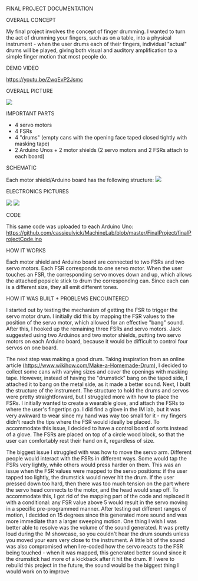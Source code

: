 FINAL PROJECT DOCUMENTATION

OVERALL CONCEPT

My final project involves the concept of finger drumming. I wanted to turn the act of drumming your fingers, such as on a table, into a physical instrument - when the user drums each of their fingers, individual "actual" drums will be played, giving both visual and auditory amplification to a simple finger motion that most people do.

DEMO VIDEO

https://youtu.be/ZwqEvP2Jsmc

OVERALL PICTURE

![](images/overall.JPG)

IMPORTANT PARTS

- 4 servo motors
- 4 FSRs
- 4 "drums" (empty cans with the opening face taped closed tightly with masking tape)
- 2 Arduino Unos + 2 motor shields (2 servo motors and 2 FSRs attach to each board)

SCHEMATIC

Each motor shield/Arduino board has the following structure:
![](images/schematic.jpg)

ELECTRONICS PICTURES

![](images/electronics1.JPG)
![](images/electronics2.JPG)

CODE

This same code was uploaded to each Arduino Uno:
https://github.com/cassieulvick/MachineLab/blob/master/FinalProject/finalProjectCode.ino

HOW IT WORKS

Each motor shield and Arduino board are connected to two FSRs and two servo motors. Each FSR corresponds to one servo motor. When the user touches an FSR, the corresponding servo moves down and up, which allows the attached popsicle stick to drum the corresponding can. Since each can is a different size, they all emit different tones.

HOW IT WAS BUILT + PROBLEMS ENCOUNTERED

I started out by testing the mechanism of getting the FSR to trigger the servo motor drum. I initially did this by mapping the FSR values to the position of the servo motor, which allowed for an effective "bang" sound. After this, I hooked up the remaining three FSRs and servo motors. Jack suggested using two Arduinos and two motor shields, putting two servo motors on each Arduino board, because it would be difficult to control four servos on one board.

The next step was making a good drum. Taking inspiration from an online article (https://www.wikihow.com/Make-a-Homemade-Drum), I decided to collect some cans with varying sizes and cover the openings with masking tape. However, instead of having the "drumstick" bang on the taped side, I attached it to bang on the metal side, as it made a better sound.
Next, I built the structure of the instrument. The structure to hold the drums and servos were pretty straightforward, but I struggled more with how to place the FSRs. I initially wanted to create a wearable glove, and attach the FSRs to where the user's fingertips go. I did find a glove in the IM lab, but it was very awkward to wear since my hand was way too small for it - my fingers didn't reach the tips where the FSR would ideally be placed. To accommodate this issue, I decided to have a control board of sorts instead of a glove. The FSRs are placed on top of a circle wood block, so that the user can comfortably rest their hand on it, regardless of size.

The biggest issue I struggled with was how to move the servo arm. Different people would interact with the FSRs in different ways. Some would tap the FSRs very lightly, while others would press harder on them. This was an issue when the FSR values were mapped to the servo positions: if the user tapped too lightly, the drumstick would never hit the drum. If the user pressed down too hard, then there was too much tension on the part where the servo head connects to the motor, and the head would snap off. To accommodate this, I got rid of the mapping part of the code and replaced it with a conditional: any FSR value above 5 would result in the servo moving in a specific pre-programmed manner. After testing out different ranges of motion, I decided on 15 degrees since this generated more sound and was more immediate than a larger sweeping motion.
One thing I wish I was better able to resolve was the volume of the sound generated. It was pretty loud during the IM showcase, so you couldn't hear the drum sounds unless you moved your ears very close to the instrument. A little bit of the sound was also compromised when I re-coded how the servo reacts to the FSR being touched - when it was mapped, this generated better sound since it the drumstick had more of a kickback after it hit the drum. If I were to rebuild this project in the future, the sound would be the biggest thing I would work on to improve

